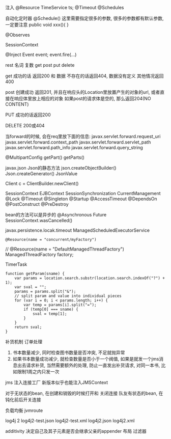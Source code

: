 注入
@Resource TimeService ts;
@Timeout
@Schedules

自动化定时器
@Schedule()
这里需要指定很多的参数, 很多的参数都有默认参数, 一定要注意
public void xxx(){
}

@Observes

SessionContext

@Inject
Event<XXXEvent> event;
event.fire(...)

rest
名词 复数
get post put delete

get
成功的话 返回200 和 数据
不存在的话返回404, 数据没有定义
其他情况返回400

post
创建成功 返回201, 并且在响应头的Location里放置产生的对象的url, 或者直接在响应体里放上相应的对象
如果post的请求体是空的, 那么返回204(NO CONTENT)

PUT
成功的话返回200

DELETE
200或404

当forward的时候, 会在req里放下面的信息:
javax.servlet.forward.request_uri
javax.servlet.forward.context_path
javax.servlet.forward.servlet_path
javax.servlet.forward.path_info
javax.servlet.forward.query_string

@MultipartConfig
<multipart-config>
getPart()
getParts()

javax.json
Json的静态方法
json.createObjectBuilder()
Json.createGenerator()
JsonValue

Client c = ClientBuilder.newClient()

SessionContext
EJBContext
SessionSynchronization
CurrentManagement
@Lock
@Timeout
@Singleton
@Startup
@AccessTimeout
@DependsOn
@PostConstruct
@PreDestroy

bean的方法可以是异步的
@Asynchronous
Future<XXXType>
SessionContext.wasCancelled()


javax.persistence.locak.timeout
ManagedScheduledExecutorService

    @Resource(name = "concurrent/myFactory")
//    @Resource(name = "DefaultManagedThreadFactory")
    ManagedThreadFactory factory;
    
TimerTask

```
function getParam(sname) {
    var params = location.search.substr(location.search.indexOf("?") + 1);
    var sval = "";
    params = params.split("&");
    // split param and value into individual pieces
    for (var i = 0; i < params.length; i++) {
        var temp = params[i].split("=");
        if (temp[0] === sname) {
            sval = temp[1];
        }
    }
    return sval;
}
```

补货机制
订单处理
1. 书本数量减少, 同时检查图书数量是否冲突, 不足就抛异常
2. 如果书本数量成功减少, 就检查数量是否小于一个阀值, 如果是就发一个jms消息出去请求补货, 当然需要额外的处理, 防止一直发出补货请求, 对同一本书, 比如限制1周之内只发一次

jms
注入连接工厂
新版本似乎也能注入JMSContext

对于无状态的bean, 在创建和销毁的时候打开和
关闭连接
队友有状态的bean, 在钝化前后开关连接

<session-config>

负载均衡
jvmroute
<distributable />

log4j 2
log4j2-test.json
log4j2-test.xml
log4j2.json
log4j2.xml

additivity 决定自己及其子元素是否会继承父亲的appender
布局
过滤器


